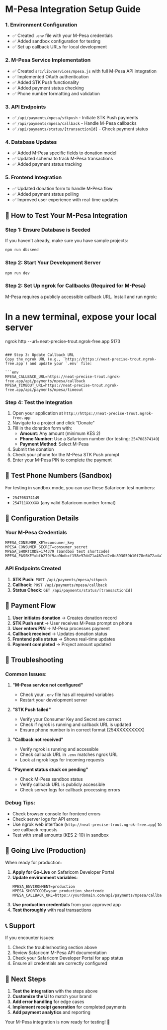 # M-Pesa Integration Setup Guide

### 1. **Environment Configuration**
- ✅ Created `.env` file with your M-Pesa credentials
- ✅ Added sandbox configuration for testing
- ✅ Set up callback URLs for local development

### 2. **M-Pesa Service Implementation**
- ✅ Created `src/lib/services/mpesa.js` with full M-Pesa API integration
- ✅ Implemented OAuth authentication
- ✅ Added STK Push functionality
- ✅ Added payment status checking
- ✅ Phone number formatting and validation

### 3. **API Endpoints**
- ✅ `/api/payments/mpesa/stkpush` - Initiate STK Push payments
- ✅ `/api/payments/mpesa/callback` - Handle M-Pesa callbacks
- ✅ `/api/payments/status/[transactionId]` - Check payment status

### 4. **Database Updates**
- ✅ Added M-Pesa specific fields to donation model
- ✅ Updated schema to track M-Pesa transactions
- ✅ Added payment status tracking

### 5. **Frontend Integration**
- ✅ Updated donation form to handle M-Pesa flow
- ✅ Added payment status polling
- ✅ Improved user experience with real-time updates

## 🚀 How to Test Your M-Pesa Integration

### Step 1: Ensure Database is Seeded
If you haven't already, make sure you have sample projects:
```bash
npm run db:seed
```

### Step 2: Start Your Development Server
```bash
npm run dev
```

### Step 2: Set Up ngrok for Callbacks (Required for M-Pesa)
M-Pesa requires a publicly accessible callback URL. Install and run ngrok:

# In a new terminal, expose your local server
ngrok http --url=neat-precise-trout.ngrok-free.app 5173
```

### Step 3: Update Callback URL
Copy the ngrok URL (e.g., `https://https://neat-precise-trout.ngrok-free.app`) and update your `.env` file:

```env
MPESA_CALLBACK_URL=https://neat-precise-trout.ngrok-free.app/api/payments/mpesa/callback
MPESA_TIMEOUT_URL=https://neat-precise-trout.ngrok-free.app/api/payments/mpesa/timeout
```

### Step 4: Test the Integration
1. Open your application at `http://https://neat-precise-trout.ngrok-free.app`
2. Navigate to a project and click "Donate"
3. Fill in the donation form with:
   - **Amount**: Any amount (minimum KES 2)
   - **Phone Number**: Use a Safaricom number (for testing: `254708374149`)
   - **Payment Method**: Select M-Pesa
4. Submit the donation
5. Check your phone for the M-Pesa STK Push prompt
6. Enter your M-Pesa PIN to complete the payment

## 📱 Test Phone Numbers (Sandbox)

For testing in sandbox mode, you can use these Safaricom test numbers:
- `254708374149`
- `254711XXXXXX` (any valid Safaricom number format)

## 🔧 Configuration Details

### Your M-Pesa Credentials
```env
MPESA_CONSUMER_KEY=consumer_key
MPESA_CONSUMER_SECRET=consumer_secret
MPESA_SHORTCODE=174379 (Sandbox test shortcode)
MPESA_PASSKEY=bfb279f9aa9bdbcf158e97dd71a467cd2e0c893059b10f78e6b72ada1ed2c919
```

### API Endpoints Created
1. **STK Push**: `POST /api/payments/mpesa/stkpush`
2. **Callback**: `POST /api/payments/mpesa/callback`
3. **Status Check**: `GET /api/payments/status/[transactionId]`

## 🔄 Payment Flow

1. **User initiates donation** → Creates donation record
2. **STK Push sent** → User receives M-Pesa prompt on phone
3. **User enters PIN** → M-Pesa processes payment
4. **Callback received** → Updates donation status
5. **Frontend polls status** → Shows real-time updates
6. **Payment completed** → Project amount updated

## 🐛 Troubleshooting

### Common Issues:

1. **"M-Pesa service not configured"**
   - Check your `.env` file has all required variables
   - Restart your development server

2. **"STK Push failed"**
   - Verify your Consumer Key and Secret are correct
   - Check if ngrok is running and callback URL is updated
   - Ensure phone number is in correct format (254XXXXXXXXX)

3. **"Callback not received"**
   - Verify ngrok is running and accessible
   - Check callback URL in `.env` matches ngrok URL
   - Look at ngrok logs for incoming requests

4. **"Payment status stuck on pending"**
   - Check M-Pesa sandbox status
   - Verify callback URL is publicly accessible
   - Check server logs for callback processing errors

### Debug Tips:
- Check browser console for frontend errors
- Check server logs for API errors
- Use ngrok web interface (`http://neat-precise-trout.ngrok-free.app`) to see callback requests
- Test with small amounts (KES 2-10) in sandbox

## 🚀 Going Live (Production)

When ready for production:

1. **Apply for Go-Live** on Safaricom Developer Portal
2. **Update environment variables**:
   ```env
   MPESA_ENVIRONMENT=production
   MPESA_SHORTCODE=your_production_shortcode
   MPESA_CALLBACK_URL=https://yourdomain.com/api/payments/mpesa/callback
   ```
3. **Use production credentials** from your approved app
4. **Test thoroughly** with real transactions

## 📞 Support

If you encounter issues:
1. Check the troubleshooting section above
2. Review Safaricom M-Pesa API documentation
3. Check your Safaricom Developer Portal for app status
4. Ensure all credentials are correctly configured

## 🎯 Next Steps

1. **Test the integration** with the steps above
2. **Customize the UI** to match your brand
3. **Add error handling** for edge cases
4. **Implement receipt generation** for completed payments
5. **Add payment analytics** and reporting

Your M-Pesa integration is now ready for testing! 🚀
